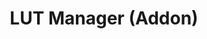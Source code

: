 ---
title: "LUT Manager (Addon)"
layout: page
nav_order: 11
parent: "iMMERSE: Ultimate"
grand_parent: Shader Repositories
---